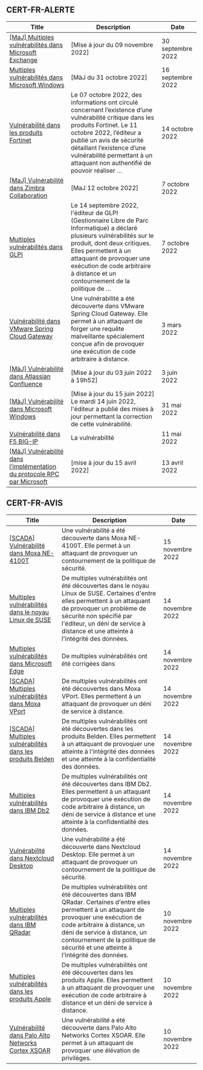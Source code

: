 
## CERT-FR-ALERTE
|Title|Description|Date|
|---|---|---|
| [[MaJ] Multiples vulnérabilités dans Microsoft Exchange](https://www.cert.ssi.gouv.fr/alerte/CERTFR-2022-ALE-008/) | [Mise à jour du 09 novembre 2022] | 30 septembre 2022 |
| [Multiples vulnérabilités dans Microsoft Windows](https://www.cert.ssi.gouv.fr/alerte/CERTFR-2022-ALE-007/) | [MàJ du 31 octobre 2022] | 16 septembre 2022 |
| [Vulnérabilité dans les produits Fortinet](https://www.cert.ssi.gouv.fr/alerte/CERTFR-2022-ALE-011/) | Le 07 octobre 2022, des informations ont circulé concernant l’existence d’une vulnérabilité critique dans les produits Fortinet. Le 11 octobre 2022, l’éditeur a publié un avis de sécurité détaillant l’existence d’une vulnérabilité permettant à un attaquant non authentifié de pouvoir réaliser … | 14 octobre 2022 |
| [[MaJ] Vulnérabilité dans Zimbra Collaboration](https://www.cert.ssi.gouv.fr/alerte/CERTFR-2022-ALE-009/) | [MaJ 12 octobre 2022]  | 7 octobre 2022 |
| [Multiples vulnérabilités dans GLPI](https://www.cert.ssi.gouv.fr/alerte/CERTFR-2022-ALE-010/) | Le 14 septembre 2022, l'éditeur de GLPI (Gestionnaire Libre de Parc Informatique) a déclaré plusieurs vulnérabilités sur le produit, dont deux critiques. Elles permettent à un attaquant de provoquer une exécution de code arbitraire à distance et un contournement de la politique de … | 7 octobre 2022 |
| [Vulnérabilité dans VMware Spring Cloud Gateway](https://www.cert.ssi.gouv.fr/alerte/CERTFR-2022-ALE-002/) | Une vulnérabilité a été découverte dans VMware Spring Cloud Gateway. Elle permet à un attaquant de forger une requête malveillante spécialement conçue afin de provoquer une exécution de code arbitraire à distance. | 3 mars 2022 |
| [[MàJ] Vulnérabilité dans Atlassian Confluence](https://www.cert.ssi.gouv.fr/alerte/CERTFR-2022-ALE-006/) | [Mise à jour du 03 juin 2022 à 19h52] | 3 juin 2022 |
| [[MàJ] Vulnérabilité dans Microsoft Windows](https://www.cert.ssi.gouv.fr/alerte/CERTFR-2022-ALE-005/) | [Mise à jour du 15 juin 2022] Le mardi 14 juin 2022, l'éditeur a publié des mises à jour permettant la correction de cette vulnérabilité.  | 31 mai 2022 |
| [Vulnérabilité dans F5 BIG-IP](https://www.cert.ssi.gouv.fr/alerte/CERTFR-2022-ALE-004/) | La vulnérabilité  | 11 mai 2022 |
| [[MàJ] Vulnérabilité dans l’implémentation du protocole RPC par Microsoft](https://www.cert.ssi.gouv.fr/alerte/CERTFR-2022-ALE-003/) | [mise à jour du 15 avril 2022] | 13 avril 2022 |
## CERT-FR-AVIS
|Title|Description|Date|
|---|---|---|
| [[SCADA] Vulnérabilité dans Moxa NE-4100T](https://www.cert.ssi.gouv.fr/avis/CERTFR-2022-AVI-1032/) | Une vulnérabilité a été découverte dans Moxa NE-4100T. Elle permet à un attaquant de provoquer un contournement de la politique de sécurité. | 15 novembre 2022 |
| [Multiples vulnérabilités dans le noyau Linux de SUSE](https://www.cert.ssi.gouv.fr/avis/CERTFR-2022-AVI-1031/) | De multiples vulnérabilités ont été découvertes dans le noyau Linux de SUSE. Certaines d'entre elles permettent à un attaquant de provoquer un problème de sécurité non spécifié par l'éditeur, un déni de service à distance et une atteinte à l'intégrité des données. | 14 novembre 2022 |
| [Multiples vulnérabilités dans Microsoft Edge](https://www.cert.ssi.gouv.fr/avis/CERTFR-2022-AVI-1030/) | De multiples vulnérabilités ont été corrigées dans  | 14 novembre 2022 |
| [[SCADA] Multiples vulnérabilités dans Moxa VPort](https://www.cert.ssi.gouv.fr/avis/CERTFR-2022-AVI-1029/) | De multiples vulnérabilités ont été découvertes dans Moxa VPort. Elles permettent à un attaquant de provoquer un déni de service à distance. | 14 novembre 2022 |
| [[SCADA] Multiples vulnérabilités dans les produits Belden](https://www.cert.ssi.gouv.fr/avis/CERTFR-2022-AVI-1028/) | De multiples vulnérabilités ont été découvertes dans les produits Belden. Elles permettent à un attaquant de provoquer une atteinte à l'intégrité des données et une atteinte à la confidentialité des données. | 14 novembre 2022 |
| [Multiples vulnérabilités dans IBM Db2](https://www.cert.ssi.gouv.fr/avis/CERTFR-2022-AVI-1027/) | De multiples vulnérabilités ont été découvertes dans IBM Db2. Elles permettent à un attaquant de provoquer une exécution de code arbitraire à distance, un déni de service à distance et une atteinte à la confidentialité des données. | 14 novembre 2022 |
| [Vulnérabilité dans Nextcloud Desktop](https://www.cert.ssi.gouv.fr/avis/CERTFR-2022-AVI-1026/) | Une vulnérabilité a été découverte dans Nextcloud Desktop. Elle permet à un attaquant de provoquer un contournement de la politique de sécurité. | 14 novembre 2022 |
| [Multiples vulnérabilités dans IBM QRadar](https://www.cert.ssi.gouv.fr/avis/CERTFR-2022-AVI-1025/) | De multiples vulnérabilités ont été découvertes dans IBM QRadar. Certaines d'entre elles permettent à un attaquant de provoquer une exécution de code arbitraire à distance, un déni de service à distance, un contournement de la politique de sécurité et une atteinte à l'intégrité des données. | 10 novembre 2022 |
| [Multiples vulnérabilités dans les produits Apple](https://www.cert.ssi.gouv.fr/avis/CERTFR-2022-AVI-1024/) | De multiples vulnérabilités ont été découvertes dans les produits Apple. Elles permettent à un attaquant de provoquer une exécution de code arbitraire à distance et un déni de service à distance. | 10 novembre 2022 |
| [Vulnérabilité dans Palo Alto Networks Cortex XSOAR](https://www.cert.ssi.gouv.fr/avis/CERTFR-2022-AVI-1023/) | Une vulnérabilité a été découverte dans Palo Alto Networks Cortex XSOAR. Elle permet à un attaquant de provoquer une élévation de privilèges. | 10 novembre 2022 |
